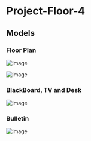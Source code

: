 # Project-Floor-4
## Models
### Floor Plan
![image](https://user-images.githubusercontent.com/78636238/197789058-e6ace234-0861-49b4-94d5-92e43e65e921.png)

![image](https://user-images.githubusercontent.com/78636238/197790522-248ed1c1-3427-4f85-9445-a1aaf6a96bee.png)

### BlackBoard, TV and Desk
![image](https://user-images.githubusercontent.com/78636238/197808751-709c6744-01d3-4429-985b-8b6c72002608.png)

### Bulletin
![image](https://user-images.githubusercontent.com/78636238/199661143-af6eb372-c359-449c-8962-1324eff2bc5d.png)

